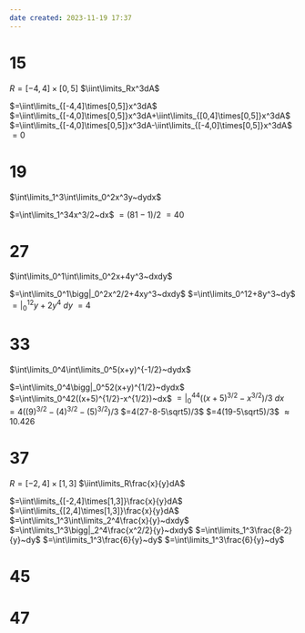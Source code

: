 ```yaml
---
date created: 2023-11-19 17:37
---
```


# 15

$R=[-4,4]\times[0,5]$
$\iint\limits_Rx^3dA$

$=\iint\limits_{[-4,4]\times[0,5]}x^3dA$
$=\iint\limits_{[-4,0]\times[0,5]}x^3dA+\iint\limits_{[0,4]\times[0,5]}x^3dA$
$=\iint\limits_{[-4,0]\times[0,5]}x^3dA-\iint\limits_{[-4,0]\times[0,5]}x^3dA$
$=0$

# 19

$\int\limits_1^3\int\limits_0^2x^3y~dydx$

$=\int\limits_1^34x^3/2~dx$
$=(81-1)/2$
$=40$

# 27

$\int\limits_0^1\int\limits_0^2x+4y^3~dxdy$

$=\int\limits_0^1\bigg|_0^2x^2/2+4xy^3~dxdy$
$=\int\limits_0^12+8y^3~dy$
$=\bigg|_0^12y+2y^4~dy$
$=4$

# 33

$\int\limits_0^4\int\limits_0^5(x+y)^{-1/2}~dydx$

$=\int\limits_0^4\bigg|_0^52(x+y)^{1/2}~dydx$
$=\int\limits_0^42((x+5)^{1/2}-x^{1/2})~dx$
$=\bigg|_0^44((x+5)^{3/2}-x^{3/2})/3~dx$
$=4((9)^{3/2}-(4)^{3/2}-(5)^{3/2})/3$
$=4(27-8-5\sqrt5)/3$
$=4(19-5\sqrt5)/3$
$\approx10.426$

# 37

$R=[-2,4]\times[1,3]$
$\iint\limits_R\frac{x}{y}dA$

$=\iint\limits_{[-2,4]\times[1,3]}\frac{x}{y}dA$
$=\iint\limits_{[2,4]\times[1,3]}\frac{x}{y}dA$
$=\int\limits_1^3\int\limits_2^4\frac{x}{y}~dxdy$
$=\int\limits_1^3\bigg|_2^4\frac{x^2/2}{y}~dxdy$
$=\int\limits_1^3\frac{8-2}{y}~dy$
$=\int\limits_1^3\frac{6}{y}~dy$
$=\int\limits_1^3\frac{6}{y}~dy$

# 45

# 47
